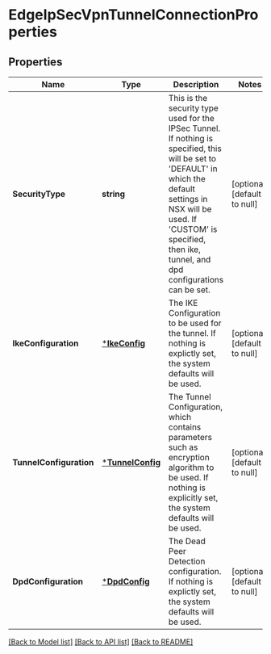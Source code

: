 # EdgeIpSecVpnTunnelConnectionProperties

## Properties
Name | Type | Description | Notes
------------ | ------------- | ------------- | -------------
**SecurityType** | **string** | This is the security type used for the IPSec Tunnel. If nothing is specified, this will be set to &#39;DEFAULT&#39; in which the default settings in NSX will be used. If &#39;CUSTOM&#39; is specified, then ike, tunnel, and dpd configurations can be set.  | [optional] [default to null]
**IkeConfiguration** | [***IkeConfig**](IkeConfig.md) | The IKE Configuration to be used for the tunnel. If nothing is explictly set, the system defaults will be used.  | [optional] [default to null]
**TunnelConfiguration** | [***TunnelConfig**](TunnelConfig.md) | The Tunnel Configuration, which contains parameters such as encryption algorithm to be used. If nothing is explicitly set, the system defaults will be used.  | [optional] [default to null]
**DpdConfiguration** | [***DpdConfig**](DpdConfig.md) | The Dead Peer Detection configuration. If nothing is explictly set, the system defaults will be used.  | [optional] [default to null]

[[Back to Model list]](../README.md#documentation-for-models) [[Back to API list]](../README.md#documentation-for-api-endpoints) [[Back to README]](../README.md)



